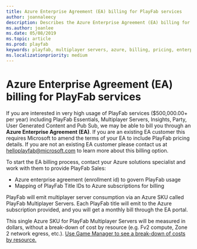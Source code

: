 ```yaml
---
title: Azure Enterprise Agreement (EA) billing for PlayFab services
author: joannaleecy
description: Describes the Azure Enterprise Agreement (EA) billing for PlayFab services and how to sign up for it.
ms.author: joanlee
ms.date: 05/08/2019
ms.topic: article
ms.prod: playfab
keywords: playfab, multiplayer servers, azure, billing, pricing, enterprise agreement
ms.localizationpriority: medium
---
```


# Azure Enterprise Agreement (EA) billing for PlayFab services

If you are interested in very high usage of PlayFab services ($500,000.00+ per year) including PlayFab Essentials, Multiplayer Servers, Insights, Party, User Generated Content and Pub Sub, we may be able to bill you through an **Azure Enterprise Agreement (EA)**. If you are an existing EA customer this requires Microsoft to amend the terms of your EA to include PlayFab pricing details. If you are not an existing EA customer please contact us at [helloplayfab@microsoft.com](mailto:helloplayfab@microsoft.com) to learn more about this billing option.

To start the EA billing process, contact your Azure solutions specialist and work with them to provide PlayFab Sales:

- Azure enterprise agreement (enrollment id) to govern PlayFab usage
- Mapping of PlayFab Title IDs to Azure subscriptions for billing

PlayFab will emit multiplayer server consumption via an Azure SKU called PlayFab Multiplayer Servers. Each PlayFab title will emit to the Azure subscription provided, and you will get a monthly bill through the EA portal.

This single Azure SKU for PlayFab Multiplayer Servers will be measured in dollars, without a break-down of cost by resource (e.g. Fv2 compute, Zone 2 network egress, etc.). [Use Game Manager to see a break-down of costs by resource.](tracking-consumption.md)
